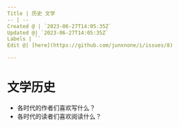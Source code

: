 ```yaml
---
Title | 历史 文学
-- | --
Created @ | `2023-06-27T14:05:35Z`
Updated @| `2023-06-27T14:05:35Z`
Labels | ``
Edit @| [here](https://github.com/junxnone/i/issues/8)

---
```

# 文学历史
- 各时代的作者们喜欢写什么？
- 各时代的读者们喜欢阅读什么？

